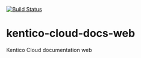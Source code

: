 [![Build Status](https://travis-ci.org/Kentico/kentico-cloud-docs-web.svg?branch=master)](https://travis-ci.org/Kentico/kentico-cloud-docs-web)

# kentico-cloud-docs-web
Kentico Cloud documentation web
